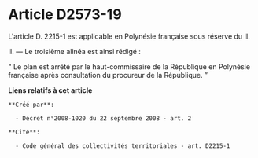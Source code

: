 # Article D2573-19

L'article D. 2215-1 est applicable en Polynésie française sous réserve du II. 

II. ― Le troisième alinéa est ainsi rédigé : 

" Le plan est arrêté par le haut-commissaire de la République en Polynésie française après consultation du procureur de la
République. ”

**Liens relatifs à cet article**

	**Créé par**:

	  - Décret n°2008-1020 du 22 septembre 2008 - art. 2

	**Cite**:

	  - Code général des collectivités territoriales - art. D2215-1

